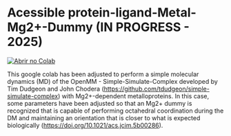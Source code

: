 # Acessible protein-ligand-Metal-Mg2+-Dummy (IN PROGRESS - 2025)
[![Abrir no Colab](https://colab.research.google.com/assets/colab-badge.svg)](https://colab.research.google.com/drive/1JWrIuQTpksdFexwtlSpfdo1y5ZQazJIL)

This google colab has been adjusted to perform a simple molecular dynamics (MD) of the OpenMM - Simple-Simulate-Complex developed by Tim Dudgeon and John Chodera (https://github.com/tdudgeon/simple-simulate-complex) with Mg2+-dependent metalloproteins. In this case, some parameters have been adjusted so that an Mg2+ dummy is recognized that is capable of performing octahedral coordination during the DM and maintaining an orientation that is closer to what is expected biologically (https://doi.org/10.1021/acs.jcim.5b00286).
